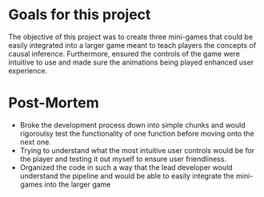 # Goals for this project
The objective of this project was to create three mini-games that could be easily integrated into a larger game meant to teach players the concepts of causal inference. Furthermore, ensured the controls of the game were intuitive to use and made sure the animations being played enhanced user experience. 

# Post-Mortem
- Broke the development process down into simple chunks and would rigoroulsy test the functionality of one function before moving onto the next one. 
- Trying to understand what the most intuitive user controls would be for the player and testing it out myself to ensure user friendliness. 
- Organized the code in such a way that the lead developer would understand the pipeline and would be able to easily integrate the mini-games into the larger game
